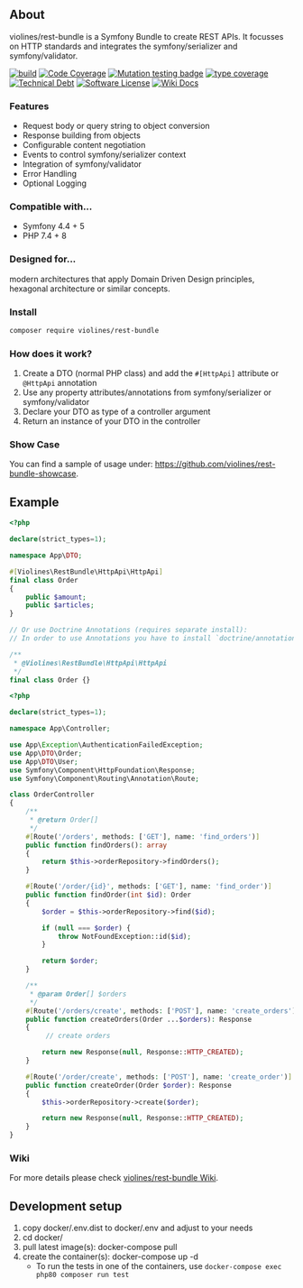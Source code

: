 ## About
violines/rest-bundle is a Symfony Bundle to create REST APIs. It focusses on HTTP standards and integrates the symfony/serializer and symfony/validator.

[![build](https://github.com/violines/rest-bundle/workflows/build/badge.svg)](https://github.com/violines/rest-bundle)
[![Code Coverage](https://codecov.io/gh/violines/rest-bundle/branch/master/graph/badge.svg)](https://codecov.io/gh/violines/rest-bundle/)
[![Mutation testing badge](https://img.shields.io/endpoint?style=flat&url=https%3A%2F%2Fbadge-api.stryker-mutator.io%2Fgithub.com%2Fviolines%2Frest-bundle%2Fmaster)](https://dashboard.stryker-mutator.io/reports/github.com/violines/rest-bundle/master)
[![type coverage](https://shepherd.dev/github/violines/rest-bundle/coverage.svg)](https://shepherd.dev/github/violines/rest-bundle)
[![Technical Debt](https://sonarcloud.io/api/project_badges/measure?project=violines_rest-bundle&metric=sqale_index)](https://sonarcloud.io/dashboard?id=violines_rest-bundle)
[![Software License](https://img.shields.io/badge/license-MIT-green.svg)](LICENSE)
[![Wiki Docs](https://img.shields.io/badge/wiki-docs-B29700)](https://github.com/violines/rest-bundle/wiki)

### Features
* Request body or query string to object conversion
* Response building from objects
* Configurable content negotiation
* Events to control symfony/serializer context
* Integration of symfony/validator
* Error Handling
* Optional Logging

### Compatible with...
* Symfony 4.4 + 5
* PHP 7.4 + 8

### Designed for...
modern architectures that apply Domain Driven Design principles, hexagonal architecture or similar concepts.

### Install
```sh
composer require violines/rest-bundle
```

### How does it work?
1. Create a DTO (normal PHP class) and add the `#[HttpApi]` attribute or `@HttpApi` annotation
1. Use any property attributes/annotations from symfony/serializer or symfony/validator
1. Declare your DTO as type of a controller argument
1. Return an instance of your DTO in the controller

### Show Case
You can find a sample of usage under: https://github.com/violines/rest-bundle-showcase.

## Example

```php
<?php

declare(strict_types=1);

namespace App\DTO;

#[Violines\RestBundle\HttpApi\HttpApi]
final class Order
{
    public $amount;
    public $articles;
}

// Or use Doctrine Annotations (requires separate install):
// In order to use Annotations you have to install `doctrine/annotations` via `composer require doctrine/annotations`

/**
 * @Violines\RestBundle\HttpApi\HttpApi
 */
final class Order {}
```

```php
<?php

declare(strict_types=1);

namespace App\Controller;

use App\Exception\AuthenticationFailedException;
use App\DTO\Order;
use App\DTO\User;
use Symfony\Component\HttpFoundation\Response;
use Symfony\Component\Routing\Annotation\Route;

class OrderController
{
    /**
     * @return Order[]
     */
    #[Route('/orders', methods: ['GET'], name: 'find_orders')]
    public function findOrders(): array
    {
        return $this->orderRepository->findOrders();
    }

    #[Route('/order/{id}', methods: ['GET'], name: 'find_order')]
    public function findOrder(int $id): Order
    {
        $order = $this->orderRepository->find($id);

        if (null === $order) {
            throw NotFoundException::id($id);
        }

        return $order;
    }

    /**
     * @param Order[] $orders
     */
    #[Route('/orders/create', methods: ['POST'], name: 'create_orders')]
    public function createOrders(Order ...$orders): Response
    {
         // create orders

        return new Response(null, Response::HTTP_CREATED);
    }

    #[Route('/order/create', methods: ['POST'], name: 'create_order')]
    public function createOrder(Order $order): Response
    {
        $this->orderRepository->create($order);

        return new Response(null, Response::HTTP_CREATED);
    }
}
```

### Wiki
For more details please check [violines/rest-bundle Wiki](https://github.com/violines/rest-bundle/wiki).

## Development setup
1. copy docker/.env.dist to docker/.env and adjust to your needs
1. cd docker/
1. pull latest image(s): docker-compose pull
1. create the container(s): docker-compose up -d
    - To run the tests in one of the containers, use `docker-compose exec php80 composer run test`
